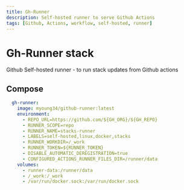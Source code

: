 ```yaml
---
title: Gh-Runner
description: Self-hosted runner to serve Github Actions
tags: [Github, Actions, workflow, self-hosted, runner]
---
```


# Gh-Runner stack
Github Self-hosted runner - to run stack updates from Github actions


## Compose
```yaml
  gh-runner:
    image: myoung34/github-runner:latest
    environment:
      - REPO_URL=https://github.com/${GH_ORG}/${GH_REPO}
      - RUNNER_SCOPE=repo
      - RUNNER_NAME=stacks-runner
      - LABELS=self-hosted,linux,docker,stacks
      - RUNNER_WORKDIR=/_work
      - RUNNER_TOKEN=${RUNNER_TOKEN}
      - DISABLE_AUTOMATIC_DEREGISTRATION=true
      - CONFIGURED_ACTIONS_RUNNER_FILES_DIR=/runner/data
    volumes:
      - runner-data:/runner/data
      - /_work:/_work
      - /var/run/docker.sock:/var/run/docker.sock
```
